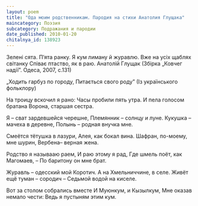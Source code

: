 ```yaml
---
layout: poem
title: "Ода моим родственникам. Пародия на стихи Анатолия Глущака"
maincategory: Поэзия
subcategory: Подражания и пародии
date_published: 2010-01-20
chitalnya_id: 138923
---
```




Зелені сята. П’ята ранку.
Я кум лиману й журавлю.
Вже на усіх щаблях світанку
Співає птаство, як в раю.
Анатолій Глущак
(Збірка „Ковчег надії”. Одеса, 2007, с.131)

„Ходить гарбуз по городу,
Питається свого роду”
(Із українського фольклору)

На троицу вскочил я рано:
Часы пробили пять утра.
И пела голосом братана
Ворона, старшая сестра.

Я – сват зардевшейся черешне,
Племянник – солнцу и луне.
Кукушка – мачеха в деревне,
Полынь – родная внучка мне.

Смеётся тётушка в лазури,
Алея, как бокал вина.
Шафран, по-моему, мне шурин,
Вербена– верная жена.

Родство я называаю раем,
И раю этому я рад,
Где шмель поёт, как Магомаев, –
По баритону он мне брат.

Журавль – одесский мой Коротич.
А на Хмельниччине, в селе.
Живёт ещё туман – сородич –
Седьмой водой на киселе.

Вот за столом собрались вместе
И Муюнкум, и Кызылкум,
Мне оказав немало чести:
Ведь я пустыням этим кум.






